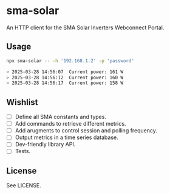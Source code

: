 # sma-solar

An HTTP client for the SMA Solar Inverters Webconnect Portal.

## Usage

```sh
npx sma-solar -- -h '192.168.1.2' -p 'password'

> 2025-03-28 14:56:07  Current power: 161 W
> 2025-03-28 14:56:12  Current power: 160 W
> 2025-03-28 14:56:17  Current power: 158 W
```

## Wishlist

- [ ] Define all SMA constants and types.
- [ ] Add commands to retrieve different metrics.
- [ ] Add arugments to control session and polling frequency.
- [ ] Output metrics in a time series database.
- [ ] Dev-friendly library API.
- [ ] Tests.

## License

See LICENSE.
